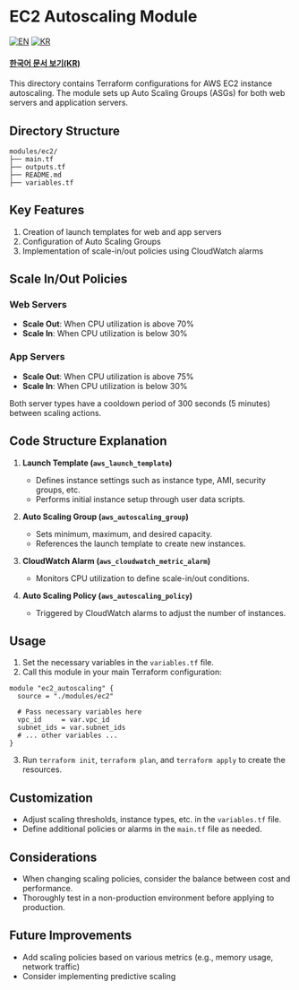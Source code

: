 # EC2 Autoscaling Module

[![EN](https://img.shields.io/badge/lang-en-blue.svg)](README-us.md) 
[![KR](https://img.shields.io/badge/lang-kr-red.svg)](README.md)

#### [한국어 문서 보기(KR)](README.md)


This directory contains Terraform configurations for AWS EC2 instance autoscaling. The module sets up Auto Scaling Groups (ASGs) for both web servers and application servers.

## Directory Structure

```
modules/ec2/
├── main.tf
├── outputs.tf
├── README.md
├── variables.tf
```

## Key Features

1. Creation of launch templates for web and app servers
2. Configuration of Auto Scaling Groups
3. Implementation of scale-in/out policies using CloudWatch alarms

## Scale In/Out Policies

### Web Servers
- **Scale Out**: When CPU utilization is above 70%
- **Scale In**: When CPU utilization is below 30%

### App Servers
- **Scale Out**: When CPU utilization is above 75%
- **Scale In**: When CPU utilization is below 30%

Both server types have a cooldown period of 300 seconds (5 minutes) between scaling actions.

## Code Structure Explanation

1. **Launch Template (`aws_launch_template`)**
   - Defines instance settings such as instance type, AMI, security groups, etc.
   - Performs initial instance setup through user data scripts.

2. **Auto Scaling Group (`aws_autoscaling_group`)**
   - Sets minimum, maximum, and desired capacity.
   - References the launch template to create new instances.

3. **CloudWatch Alarm (`aws_cloudwatch_metric_alarm`)**
   - Monitors CPU utilization to define scale-in/out conditions.

4. **Auto Scaling Policy (`aws_autoscaling_policy`)**
   - Triggered by CloudWatch alarms to adjust the number of instances.

## Usage

1. Set the necessary variables in the `variables.tf` file.
2. Call this module in your main Terraform configuration:

```hcl
module "ec2_autoscaling" {
  source = "./modules/ec2"
  
  # Pass necessary variables here
  vpc_id     = var.vpc_id
  subnet_ids = var.subnet_ids
  # ... other variables ...
}
```

3. Run `terraform init`, `terraform plan`, and `terraform apply` to create the resources.

## Customization

- Adjust scaling thresholds, instance types, etc. in the `variables.tf` file.
- Define additional policies or alarms in the `main.tf` file as needed.

## Considerations

- When changing scaling policies, consider the balance between cost and performance.
- Thoroughly test in a non-production environment before applying to production.

## Future Improvements

- Add scaling policies based on various metrics (e.g., memory usage, network traffic)
- Consider implementing predictive scaling